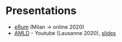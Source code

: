 # Presentations

* [eRum](https://layik.github.io/presentations/eRum2020/slides.html#/) (Milan -> online 2020)
* [AMLD](https://www.youtube.com/watch?v=js0_sk_Jkbo) - Youtube (Lausanne 2020), [slides](https://layik.github.io/presentations/AMLD/index.html)

